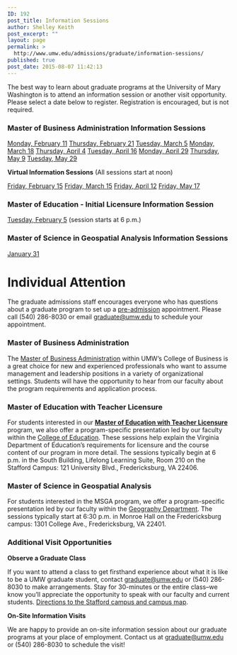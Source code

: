 ```yaml
---
ID: 192
post_title: Information Sessions
author: Shelley Keith
post_excerpt: ""
layout: page
permalink: >
  http://www.umw.edu/admissions/graduate/information-sessions/
published: true
post_date: 2015-08-07 11:42:13
---
```

The best way to learn about graduate programs at the University of Mary Washington is to attend an information session or another visit opportunity. Please select a date below to register. Registration is encouraged, but is not required.
<h3>Master of Business Administration Information Sessions</h3>
<a href="https://umw.askadmissions.net/Portal/EI/ViewDetails?gid=6235777254a3adace0407d8f72d7a722b7761c">Monday, February 11</a>
<a href="https://umw.askadmissions.net/Portal/EI/ViewDetails?gid=623577f00ba605eed0456e87f1e30bb5257394">Thursday, February 21</a>
<a href="https://umw.askadmissions.net/Portal/EI/ViewDetails?gid=6235772544e75caa44402bbc729fd9ac8881d0">Tuesday, March 5</a>
<a href="https://umw.askadmissions.net/Portal/EI/ViewDetails?gid=623577c4018e3a8182455b830b72b21720e860">Monday, March 18</a>
<a href="https://umw.askadmissions.net/Portal/EI/ViewDetails?gid=62357765b6f05097a34e42b118049c7b3a9ae9">Thursday, April 4</a>
<a href="https://umw.askadmissions.net/Portal/EI/ViewDetails?gid=623577ccc09a4837274c00b86a2b5beeff59e2">Tuesday, April 16</a>
<a href="https://umw.askadmissions.net/Portal/EI/ViewDetails?gid=623577db55e877e853412cb2e41cb90d1f8ffa">Monday, April 29</a>
<a href="https://umw.askadmissions.net/Portal/EI/ViewDetails?gid=62357701a2813f49814acdbb31847f79447ac7">Thursday, May 9</a>
<a href="https://umw.askadmissions.net/Portal/EI/ViewDetails?gid=623577692217409ffe472bb0eee0e64f718a46">Tuesday, May 29</a>

<strong>Virtual Information Sessions</strong> (All sessions start at noon)

<a href="https://umw.askadmissions.net/Portal/EI/ViewDetails?gid=6235775d98d5b0f726407b9370de1ee0e7d212">Friday, February 15</a>
<a href="https://umw.askadmissions.net/Portal/EI/ViewDetails?gid=6235770839fe7f96894f7ba5be8156475188c8">Friday, March 15</a>
<a href="https://umw.askadmissions.net/Portal/EI/ViewDetails?gid=623577435fcbce9d494d03adf32643fc921ea1">Friday, April 12</a>
<a href="https://umw.askadmissions.net/Portal/EI/ViewDetails?gid=623577067a02090afa40f0aa3817d3f5d4f87d">Friday, May 17</a>
<h3>Master of Education - Initial Licensure Information Session</h3>
<a href="https://umw.askadmissions.net/Portal/EI/ViewDetails?gid=6235775bf0bf5765c440bc9532b3cb4e31bce6">Tuesday, February 5</a> (session starts at 6 p.m.)
<h3>Master of Science in Geospatial Analysis Information Sessions</h3>
<a href="https://umw.askadmissions.net/Portal/EI/ViewDetails?gid=623577eaf31e4bc58045dabf9224e216d42ffd">January 31</a>
<h1>Individual Attention</h1>
The graduate admissions staff encourages everyone who has questions about a graduate program to set up a <a href="http://www.umw.edu/admissions/graduate/advising/">pre-admission</a> appointment. Please call (540) 286-8030 or email <a href="mailto:graduate@umw.edu">graduate@umw.edu</a> to schedule your appointment.
<h3>Master of Business Administration</h3>
The <a href="http://www.umw.edu/admissions/graduate/degrees/mba/">Master of Business Administration</a> within UMW’s College of Business is a great choice for new and experienced professionals who want to assume management and leadership positions in a variety of organizational settings. Students will have the opportunity to hear from our faculty about the program requirements and application process.
<h3>Master of Education with Teacher Licensure</h3>
For students interested in our <a href="http://www.umw.edu/admissions/graduate/degrees/med-teacher-licensure/"><strong>Master of Education with Teacher Licensure</strong></a> program, we also offer a program-specific presentation led by our faculty within the <a href="http://education.umw.edu">College of Education</a>. These sessions help explain the Virginia Department of Education’s requirements for licensure and the course content of our program in more detail. The sessions typically begin at 6 p.m. in the South Building, Lifelong Learning Suite, Room 210 on the Stafford Campus: 121 University Blvd., Fredericksburg, VA 22406.
<h3>Master of Science in Geospatial Analysis</h3>
For students interested in the MSGA program, we offer a program-specific presentation led by our faculty within the <a href="http://cas.umw.edu/geography/">Geography Department</a>. The sessions typically start at 6:30 p.m. in Monroe Hall on the Fredericksburg campus: 1301 College Ave., Fredericksburg, VA 22401.
<h3>Additional Visit Opportunities</h3>
<strong>Observe a Graduate Class</strong>

If you want to attend a class to get firsthand experience about what it is like to be a UMW graduate student, contact <a href="mailto:graduate@umw.edu">graduate@umw.edu</a> or (540) 286-8030 to make arrangements. Stay for 30-minutes or the entire class–we know you’ll appreciate the opportunity to speak with our faculty and current students. <a href="http://www.umw.edu/visitors/stafford-campus/">Directions to the Stafford campus and campus map</a>.

<strong>On-Site Information Visits</strong>

We are happy to provide an on-site information session about our graduate programs at your place of employment. Contact us at <a href="mailto:graduate@umw.edu">graduate@umw.edu</a> or (540) 286-8030 to schedule the visit!